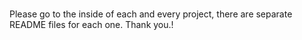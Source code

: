# 

Please go to the inside of each and every project, there are separate README files for each one. Thank you.!

